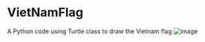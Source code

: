 # VietNamFlag
A Python code using Turtle class to draw the Vietnam flag
![image](https://github.com/locdeng/VietNamFlag/assets/104445003/8f301458-78bb-46cd-9c73-6eea25587582)

